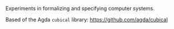 Experiments in formalizing and specifying computer systems.

Based of the Agda `cubical` library: https://github.com/agda/cubical

